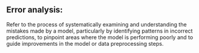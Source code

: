 ## Error analysis:
Refer to the process of systematically examining and understanding the mistakes made by a model, particularly by identifying patterns in incorrect predictions, to pinpoint areas where the model is performing poorly and to guide improvements in the model or data preprocessing steps.
